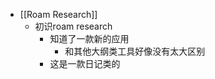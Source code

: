 - [[Roam Research]]
    - 初识roam research
        - 知道了一款新的应用
            - 和其他大纲类工具好像没有太大区别
        - 这是一款日记类的
